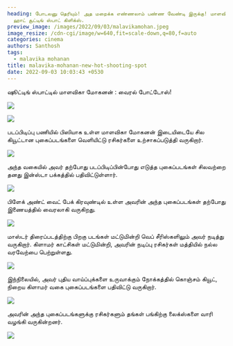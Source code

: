 ```yaml
---
heading: போடலனு தெரியும்! அத மறைக்க எண்ணலாம் பண்ண வேண்டி இருக்கு! மாளவிகா மோகன்
  ஹாட் சூட்டிங் ஸ்பாட் கிளிக்ஸ்.
preview_image: /images/2022/09/03/malavikamohan.jpeg
image_resize: /cdn-cgi/image/w=640,fit=scale-down,q=80,f=auto
categories: cinema
authors: Santhosh
tags:
  - malavika mohanan
title: malavika-mohanan-new-hot-shooting-spot
date: 2022-09-03 10:03:43 +0530
---
```

ஷூட்டிங் ஸ்பாட்டில் மாளவிகா மோகனன் : வைரல் போட்டோஸ்! 

![](/images/2022/09/03/malavika-mohanan-new-hot-shooting-spot.jpeg)

![](/images/2022/09/03/malavika-mohanan-new-hot-shooting-spot2.jpeg)

படப்பிடிப்பு பணியில் பிஸியாக உள்ள மாளவிகா மோகனன் இடையிடையே சில கியூட்டான புகைப்படங்களை வெளியிட்டு ரசிகர்களை உற்சாகப்படுத்தி வருகிறார்.

![](/images/2022/09/03/malavika-mohanan-new-hot-shooting-spot4.jpeg)

அந்த வகையில் அவர் தற்போது படப்பிடிப்பின்போது எடுத்த புகைப்படங்கள் சிலவற்றை தனது இன்ஸ்டா பக்கத்தில் பதிவிட்டுள்ளார். 

![](/images/2022/09/03/malavika-mohanan-new-hot-shooting-spot6.jpeg)

பிளேக் அண்ட் வைட் பேக் கிரவுண்டில் உள்ள அவரின் அந்த புகைப்படங்கள் தற்போது இணையத்தில் வைரலாகி வருகிறது. 

![](/images/2022/09/03/malavika-mohanan-new-hot-shooting-spot8.jpeg)

மாஸ்டர் திரைப்படத்திற்கு பிறகு படங்கள் மட்டுமின்றி வெப் சீரிஸ்களிலும் அவர் நடித்து வருகிறார். கிளாமர் காட்சிகள் மட்டுமின்றி, அவரின் நடிப்பு ரசிகர்கள் மத்தியில் நல்ல வரவேற்பை பெற்றுள்ளது. 

![](/images/2022/09/03/malavika-mohanan-new-hot-shooting-spot10.jpeg)

இந்நிலையில், அவர் புதிய வாய்ப்புக்களை உருவாக்கும் நோக்கத்தில் கொஞ்சம் கியூட், நிறைய கிளாமர் வகை புகைப்படங்களை பதிவிட்டு வருகிறார்.

![](/images/2022/09/03/malavika-mohanan-new-hot-shooting-spot22.jpeg)

அவரின் அந்த புகைப்படங்களுக்கு ரசிகர்களும் தங்கள் பங்கிற்கு லைக்ஸ்களை வாரி வழங்கி வருகின்றனர்.

![](/images/2022/09/03/malavika-mohanan-new-hot-shooting-spot44.jpeg)